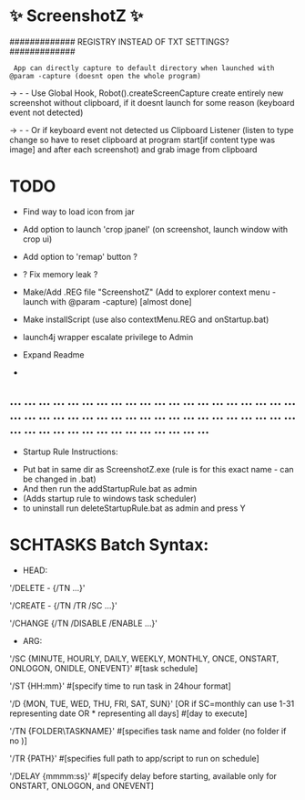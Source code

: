 #            :sparkles: ScreenshotZ :sparkles:

############# REGISTRY INSTEAD OF TXT SETTINGS? #############


     App can directly capture to default directory when launched with @param -capture (doesnt open the whole program)


-> - -    Use Global Hook, Robot().createScreenCapture create entirely new screenshot without clipboard, if it doesnt launch for some reason (keyboard event not detected)

-> - -    Or if keyboard event not detected us Clipboard Listener (listen to type change so have to reset clipboard at program start[if content type was image] and after each screenshot) and grab image from clipboard

# TODO

- Find way to load icon from jar

- Add option to launch 'crop jpanel' (on screenshot, launch window with crop ui)

- Add option to 'remap' button ?

- ? Fix memory leak ?

- Make/Add .REG file "ScreenshotZ" (Add to explorer context menu - launch with @param -capture) [almost done]

- Make installScript (use also contextMenu.REG and onStartup.bat)

- launch4j wrapper escalate privilege to Admin

- Expand Readme


-
... ... ... ... ... ... ... ... ... ... ... ... ... ... ... ... ... ...
... ... ... ... ... ... ... ... ... ... ... ... ... ... ... ... ... ... 
... ... ... ... ... ... ... ... ... ... ... ... ... ... ... ... ... ... 
-


- Startup Rule Instructions:
*	Put bat in same dir as ScreenshotZ.exe (rule is for this exact name - can be changed in .bat)
*	And then run the addStartupRule.bat as admin
*	(Adds startup rule to windows task scheduler)
*	to uninstall run deleteStartupRule.bat as admin and press Y



# SCHTASKS Batch Syntax:
* HEAD:

'/DELETE - {/TN ...}'

'/CREATE - {/TN /TR /SC ...}'

'/CHANGE {/TN /DISABLE /ENABLE ...}'

* ARG:

'/SC {MINUTE, HOURLY, DAILY, WEEKLY, MONTHLY, ONCE, ONSTART, ONLOGON, ONIDLE, ONEVENT}' #[task schedule]

'/ST {HH:mm}' #[specify time to run task in 24hour format]

'/D {MON, TUE, WED, THU, FRI, SAT, SUN}' [OR if SC=monthly can use 1-31 representing date OR * representing all days] #[day to execute]

'/TN {FOLDER\TASKNAME}' #[specifies task name and folder (no folder if no \)]

'/TR {PATH}' #[specifies full path to app/script to run on schedule]

'/DELAY {mmmm:ss}' #[specify delay before starting, available only for ONSTART, ONLOGON, and ONEVENT]
